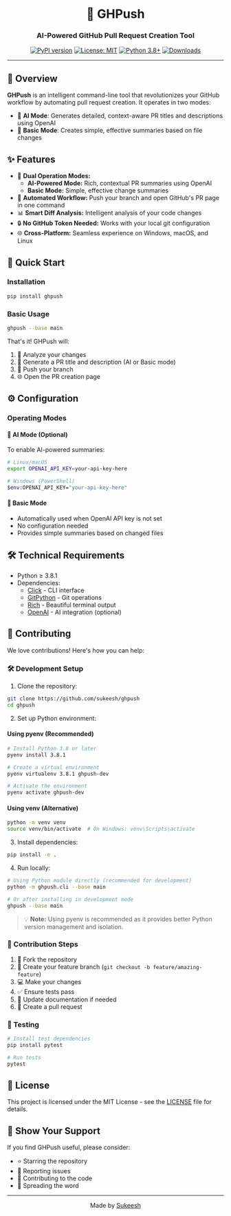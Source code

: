 <div align="center">

# 🚀 GHPush

### AI-Powered GitHub Pull Request Creation Tool

[![PyPI version](https://img.shields.io/pypi/v/ghpush)](https://pypi.org/project/ghpush/)
[![License: MIT](https://img.shields.io/badge/License-MIT-yellow.svg)](https://opensource.org/licenses/MIT)
[![Python 3.8+](https://img.shields.io/badge/python-3.8+-blue.svg)](https://www.python.org/downloads/)
[![Downloads](https://img.shields.io/pypi/dm/ghpush)](https://pypi.org/project/ghpush/)

</div>

---

## 🌟 Overview

**GHPush** is an intelligent command-line tool that revolutionizes your GitHub workflow by automating pull request creation. It operates in two modes:

- 🤖 **AI Mode**: Generates detailed, context-aware PR titles and descriptions using OpenAI
- 📝 **Basic Mode**: Creates simple, effective summaries based on file changes

## ✨ Features

- 🔄 **Dual Operation Modes:**
  - **AI-Powered Mode:** Rich, contextual PR summaries using OpenAI
  - **Basic Mode:** Simple, effective change summaries
- 🚀 **Automated Workflow:** Push your branch and open GitHub's PR page in one command
- 📊 **Smart Diff Analysis:** Intelligent analysis of your code changes
- 🔒 **No GitHub Token Needed:** Works with your local git configuration
- 🌐 **Cross-Platform:** Seamless experience on Windows, macOS, and Linux

## 🚀 Quick Start

### Installation

```bash
pip install ghpush
```

### Basic Usage

```bash
ghpush --base main
```

That's it! GHPush will:
1. 📝 Analyze your changes
2. 🤖 Generate a PR title and description (AI or Basic mode)
3. 🔄 Push your branch
4. 🌐 Open the PR creation page

## ⚙️ Configuration

### Operating Modes

#### 🤖 AI Mode (Optional)
To enable AI-powered summaries:
```bash
# Linux/macOS
export OPENAI_API_KEY=your-api-key-here

# Windows (PowerShell)
$env:OPENAI_API_KEY="your-api-key-here"
```

#### 📝 Basic Mode
- Automatically used when OpenAI API key is not set
- No configuration needed
- Provides simple summaries based on changed files

## 🛠 Technical Requirements

- Python ≥ 3.8.1
- Dependencies:
  - [Click](https://click.palletsprojects.com/) - CLI interface
  - [GitPython](https://gitpython.readthedocs.io/) - Git operations
  - [Rich](https://rich.readthedocs.io/) - Beautiful terminal output
  - [OpenAI](https://github.com/openai/openai-python) - AI integration (optional)

## 🤝 Contributing

We love contributions! Here's how you can help:

### 🛠️ Development Setup

1. Clone the repository:
```bash
git clone https://github.com/sukeesh/ghpush
cd ghpush
```

2. Set up Python environment:

#### Using pyenv (Recommended)
```bash
# Install Python 3.8 or later
pyenv install 3.8.1

# Create a virtual environment
pyenv virtualenv 3.8.1 ghpush-dev

# Activate the environment
pyenv activate ghpush-dev
```

#### Using venv (Alternative)
```bash
python -m venv venv
source venv/bin/activate  # On Windows: venv\Scripts\activate
```

3. Install dependencies:
```bash
pip install -e .
```

4. Run locally:
```bash
# Using Python module directly (recommended for development)
python -m ghpush.cli --base main

# Or after installing in development mode
ghpush --base main
```

> 💡 **Note:** Using pyenv is recommended as it provides better Python version management and isolation.

### 🔄 Contribution Steps

1. 🍴 Fork the repository
2. 🌿 Create your feature branch (`git checkout -b feature/amazing-feature`)
3. 💻 Make your changes
4. ✅ Ensure tests pass
5. 📝 Update documentation if needed
6. 🔄 Create a pull request

### 🧪 Testing

```bash
# Install test dependencies
pip install pytest

# Run tests
pytest
```

## 📝 License

This project is licensed under the MIT License - see the [LICENSE](LICENSE) file for details.

## 🌟 Show Your Support

If you find GHPush useful, please consider:
- ⭐ Starring the repository
- 🐛 Reporting issues
- 🤝 Contributing to the code
- 📢 Spreading the word

---

<div align="center">
Made by <a href="https://github.com/sukeesh">Sukeesh</a>
</div>
